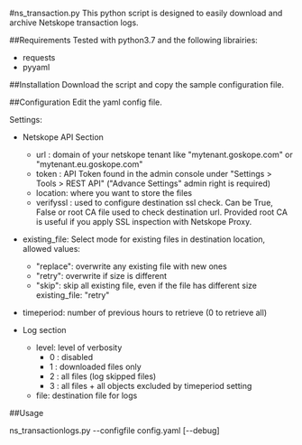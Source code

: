 #ns_transaction.py
This python script is designed to easily download and archive Netskope transaction logs.

##Requirements
Tested with python3.7 and the following librairies:
- requests
- pyyaml

##Installation
Download the script and copy the sample configuration file.

##Configuration
Edit the yaml config file.

Settings:
- Netskope API Section
    - url : domain of your netskope tenant like "mytenant.goskope.com" or "mytenant.eu.goskope.com"
    - token : API Token found in the admin console under "Settings > Tools > REST API" ("Advance Settings" admin right is required)
    - location: where you want to store the files
    - verifyssl : used to configure destination ssl check. Can be True, False or root CA file used to check destination url. Provided root CA is useful if you apply SSL inspection with Netskope Proxy.

- existing_file: Select mode for existing files in destination location, allowed values:
  - "replace": overwrite any existing file with new ones
  - "retry": overwrite if size is different
  - "skip": skip all existing file, even if the file has different size
existing_file: "retry"

- timeperiod: number of previous hours to retrieve  (0 to retrieve all)

- Log section
  - level: level of verbosity
    - 0 : disabled
    - 1 : downloaded files only
    - 2 : all files (log skipped files)
    - 3 : all files + all objects excluded by timeperiod setting
  - file: destination file for logs

##Usage

ns_transactionlogs.py --configfile config.yaml [--debug]

